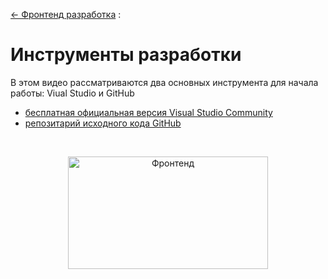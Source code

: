 ﻿[← Фронтенд разработка](/README.md)  :

# Инструменты разработки

В этом видео рассматриваются два основных инструмента для начала работы: Viual Studio и GitHub
* [бесплатная официальная версия Visual Studio Community](https://visualstudio.microsoft.com/ru/vs/community/)
* [репозитарий исходного кода GitHub](https://github.com/)

<br />
<p align="center">
   <a  href="https://youtu.be/RepNshueU7w" target="_blank" title="Фронтенд " >
       <img src="https://img.youtube.com/vi/RepNshueU7w/mqdefault.jpg" width="320" height="180" alt="Фронтенд">
   </a>
</p>

